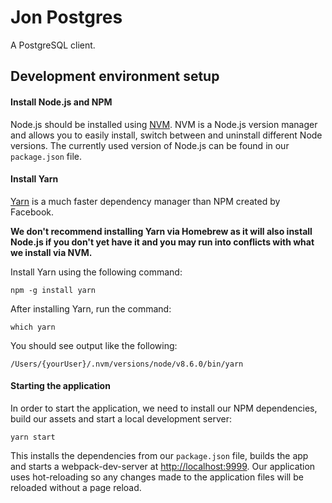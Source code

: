 # Jon Postgres

A PostgreSQL client.

## Development environment setup

#### Install Node.js and NPM

Node.js should be installed using [NVM](https://github.com/creationix/nvm). NVM is a Node.js version manager and allows you to easily install, switch between and uninstall different Node versions. The currently used version of Node.js can be found in our `package.json` file.

#### Install Yarn

[Yarn](https://yarnpkg.com/) is a much faster dependency manager than NPM created by Facebook.

**We don't recommend installing Yarn via Homebrew as it will also install Node.js if you don't yet have it and you may run into conflicts with what we install via NVM.**

Install Yarn using the following command:

```
npm -g install yarn
```

After installing Yarn, run the command:

```
which yarn
```

You should see output like the following:

```
/Users/{yourUser}/.nvm/versions/node/v8.6.0/bin/yarn
```

#### Starting the application

In order to start the application, we need to install our NPM dependencies, build our assets and start a local development server:

```
yarn start
```

This installs the dependencies from our `package.json` file, builds the app and starts a webpack-dev-server at [http://localhost:9999](http://localhost:9999). Our application uses hot-reloading so any changes made to the application files will be reloaded without a page reload.
